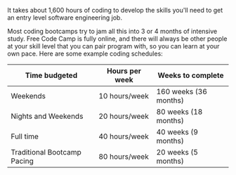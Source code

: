 It takes about 1,600 hours of coding to develop the skills you'll need to get an entry level software engineering job.

Most coding bootcamps try to jam all this into 3 or 4 months of intensive study. Free Code Camp is fully online, and there will always be other people at your skill level that you can pair program with, so you can learn at your own pace. Here are some example coding schedules:

Time budgeted | Hours per week | Weeks to complete
--- | --- | ---
Weekends | 10 hours/week | 160 weeks (36 months)
Nights and Weekends | 20 hours/week | 80 weeks (18 months)
Full time | 40 hours/week | 40 weeks (9 months)
Traditional Bootcamp Pacing | 80 hours/week | 20 weeks (5 months)